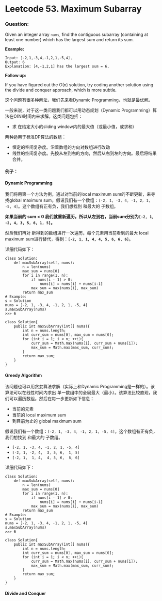 # Leetcode 53. Maximum Subarray

### Question:

Given an integer array `nums`, find the contiguous subarray \(containing at least one number\) which has the largest sum and return its sum.

**Example:**

```text
Input: [-2,1,-3,4,-1,2,1,-5,4],
Output: 6
Explanation: [4,-1,2,1] has the largest sum = 6.
```

**Follow up:**

If you have figured out the O\(_n_\) solution, try coding another solution using the divide and conquer approach, which is more subtle.



这个问题有很多种解法，我们先来看Dynamic Programming，也就是最优解。

一般来说，对于这一类问题我们都可以用动态规划（Dynamic Programming）算法在O\(N\)时间内来求解。这类问题包括：

* 求  在给定大小的sliding window内的最大值（或最小值，或求和）

两种适用于标准DP算法的数组：

* 恒定的空间复杂度。沿着数组的方向对数组进行改动
* 线性的空间复杂度。先按从左到右的方向，然后从右到左的方向。最后将结果合并。

#### 例子：

#### Dynamic Programming

我们将用第一个方法为例，通过对当前的local maximum sum的不断更新，来寻找global maximum sum。假设我们有一个数组：`[-2, 1, -3, 4, -1, 2, 1, -5, 4]`。这个数组有正有负，我们想找到  和最大的 子数组。

**如果当前的 sum &lt; 0 我们就重新遍历。所以从左到右，当前sum分别为`[-2, 1, -2, 4, 3, 5, 6, 1, 5]`。**

然后我们再对 新得到的数组进行一次遍历，每个元素用当前看到的最大 local maximum sum进行替代，得到：**`[-2, 1, 1, 4, 4, 5, 6, 6, 6]`**。

详细代码如下：

```text
class Solution:
    def maxSubArray(self, nums):
        n = len(nums)
        max_sum = nums[0]
        for i in range(1, n):
            if nums[i - 1] > 0:
                nums[i] = nums[i] + nums[i-1]
            max_sum = max(nums[i], max_sum)
        return max_sum
# Example:
s = Solution
nums = [-2, 1, -3, 4, -1, 2, 1, -5, 4]
s.maxSubArray(nums)
>>> 6
```

```text
class Solution{
    public int maxSubArray(int[] nums){
        int n = nums.length;
        int curr_sum = nums[0], max_sum = nums[0];
        for (int i = 1; i < n; ++i){
            curr_sum = Math.max(nums[i], curr_sum + nums[i]);
            max_sum = Math.max(max_sum, curr_sum);
        }
        return max_sum;
    }
}
```



#### Greedy Algorithm

该问题也可以用贪婪算法求解（实际上和Dynamic Programming是一样的）。该算法可以在线性时间内求出 单一数组中的全局最大（最小）。该算法比较直观，我们可以遍历数组，然后在每一步更新如下信息：

* 当前的元素
* 当前的 local maximum sum
* 到目前为止的 global maximum sum

假设我们有一个数组：`[-2, 1, -3, 4, -1, 2, 1, -5, 4]`。这个数组有正有负，我们想找到  和最大的 子数组。

* `[-2, 1, -3, 4, -1, 2, 1, -5, 4]`
* `[-2, 1, -2, 4,  3, 5, 6,  1, 5]`
* `[-2, 1,  1, 4,  4, 5, 6,  6, 6]`

详细代码如下：

```text
class Solution:
    def maxSubArray(self, nums):
        n = len(nums)
        max_sum = nums[0]
        for i in range(1, n):
            if nums[i - 1] > 0:
                nums[i] = nums[i] + nums[i-1]
            max_sum = max(nums[i], max_sum)
        return max_sum
# Example:
s = Solution
nums = [-2, 1, -3, 4, -1, 2, 1, -5, 4]
s.maxSubArray(nums)
>>> 6
```

```text
class Solution{
    public int maxSubArray(int[] nums){
        int n = nums.length;
        int curr_sum = nums[0], max_sum = nums[0];
        for (int i = 1; i < n; ++i){
            curr_sum = Math.max(nums[i], curr_sum + nums[i]);
            max_sum = Math.max(max_sum, curr_sum);
        }
        return max_sum;
    }
}
```



#### Divide and Conquer























